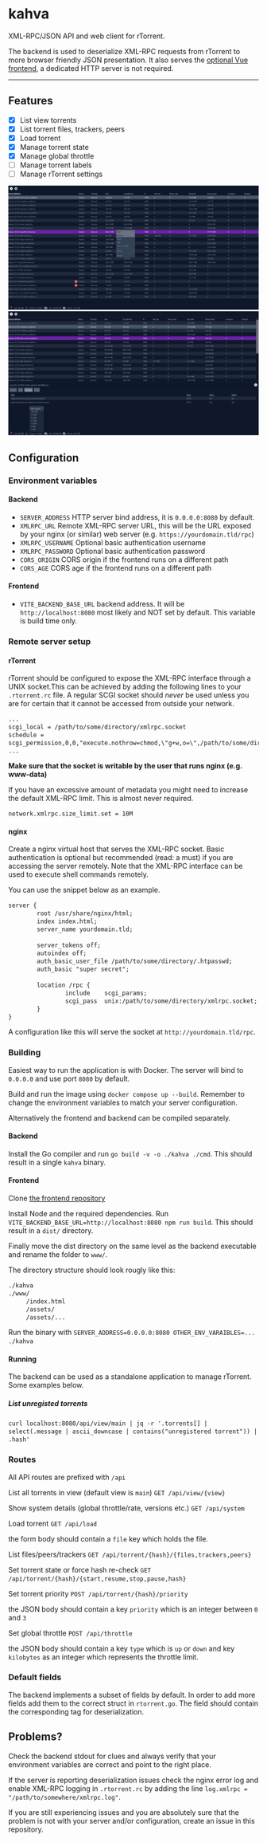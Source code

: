 # kahva

XML-RPC/JSON API and web client for rTorrent.

The backend is used to deserialize XML-RPC requests from rTorrent to more browser friendly JSON presentation. It also serves the [optional Vue frontend](https://github.com/salimnassim/kahva-web), a dedicated HTTP server is not required.

---

## Features

- [x] List view torrents 
- [x] List torrent files, trackers, peers
- [x] Load torrent
- [x] Manage torrent state
- [x] Manage global throttle
- [ ] Manage torrent labels
- [ ] Manage rTorrent settings

![Torrent view](./screenshot/1.png)
![Torrent expander, sticky](./screenshot/2.png)

## Configuration

### Environment variables

#### Backend
- `SERVER_ADDRESS` HTTP server bind address, it is `0.0.0.0:8080` by default. 
- `XMLRPC_URL` Remote XML-RPC server URL, this will be the URL exposed by your nginx (or similar) web server (e.g. `https://yourdomain.tld/rpc`)
- `XMLRPC_USERNAME` Optional basic authentication username
- `XMLRPC_PASSWORD` Optional basic authentication password
- `CORS_ORIGIN` CORS origin if the frontend runs on a different path
- `CORS_AGE` CORS age if the frontend runs on a different path

#### Frontend

- `VITE_BACKEND_BASE_URL` backend address. It will be `http://localhost:8080` most likely and NOT set by default. This variable is build time only.

### Remote server setup

#### rTorrent

rTorrent should be configured to expose the XML-RPC interface through a UNIX socket.This can be achieved by adding the following lines to your `.rtorrent.rc` file. A regular SCGI socket should _never_ be used unless you are for certain that it cannot be accessed from outside your network.

```
...
scgi_local = /path/to/some/directory/xmlrpc.socket
schedule = scgi_permission,0,0,"execute.nothrow=chmod,\"g+w,o=\",/path/to/some/directory/xmlrpc.socket"
...
```

**Make sure that the socket is writable by the user that runs nginx (e.g. www-data)**


If you have an excessive amount of metadata you might need to increase the default XML-RPC limit. This is almost never required.

```
network.xmlrpc.size_limit.set = 10M
```

#### nginx

Create a nginx virtual host that serves the XML-RPC socket. Basic authentication is optional but recommended (read: a must) if you are accessing the server remotely. Note that the XML-RPC interface can be used to execute shell commands remotely.

You can use the snippet below as an example.

```
server {
        root /usr/share/nginx/html;
        index index.html;
        server_name yourdomain.tld;

        server_tokens off;
        autoindex off;
        auth_basic_user_file /path/to/some/directory/.htpasswd;
        auth_basic "super secret";

        location /rpc {
                include    scgi_params;
                scgi_pass  unix:/path/to/some/directory/xmlrpc.socket;
        }
}
```

A configuration like this will serve the socket at `http://yourdomain.tld/rpc`.

### Building

Easiest way to run the application is with Docker. The server will bind to `0.0.0.0` and use port `8080` by default. 

Build and run the image using `docker compose up --build`. Remember to change the environment variables to match your server configuration.

Alternatively the frontend and backend can be compiled separately.

#### Backend

Install the Go compiler and run `go build -v -o ./kahva ./cmd`. This should result in a single `kahva` binary.

#### Frontend

Clone [the frontend repository](https://github.com/salimnassim/kahva-web)

Install Node and the required dependencies. Run `VITE_BACKEND_BASE_URL=http://localhost:8080 npm run build`. This should result in a `dist/` directory.

Finally move the dist directory on the same level as the backend executable and rename the folder to `www/`.

The directory structure should look rougly like this:

```
./kahva
./www/
     /index.html
     /assets/
     /assets/...
```

Run the binary with `SERVER_ADDRESS=0.0.0.0:8080 OTHER_ENV_VARAIBLES=... ./kahva`

#### Running

The backend can be used as a standalone application to manage rTorrent. Some examples below.

##### List unregisted torrents
```
curl localhost:8080/api/view/main | jq -r '.torrents[] | select(.message | ascii_downcase | contains("unregistered torrent")) | .hash'
```

### Routes

All API routes are prefixed with `/api`

List all torrents in view (default view is `main`)
`GET /api/view/{view}`

Show system details (global throttle/rate, versions etc.)
`GET /api/system`

Load torrent
`GET /api/load`

the form body should contain a `file` key which holds the file.

List files/peers/trackers
`GET /api/torrent/{hash}/{files,trackers,peers}`

Set torrent state or force hash re-check
`GET /api/torrent/{hash}/{start,resume,stop,pause,hash}`

Set torrent priority
`POST /api/torrent/{hash}/priority`

the JSON body should contain a key `priority` which is an integer between `0` and `3`

Set global throttle
`POST /api/throttle`

the JSON body should contain a key `type` which is `up` or `down` and key `kilobytes` as an integer which represents the throttle limit.

### Default fields

The backend implements a subset of fields by default. In order to add more fields add them to the correct struct in `rtorrent.go`. The field should contain the corresponding tag for deserialization. 

## Problems?

Check the backend stdout for clues and always verify that your environment variables are correct and point to the right place.

If the server is reporting deserialization issues check the nginx error log and enable XML-RPC logging  in `.rtorrent.rc` by adding the line `log.xmlrpc = "/path/to/somewhere/xmlrpc.log"`.

If you are still experiencing issues and you are absolutely sure that the problem is not with your server and/or configuration, create an issue in this repository.
